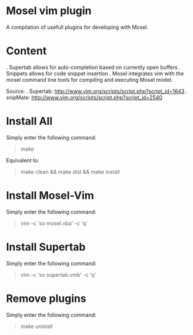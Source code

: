 Mosel vim plugin
================

A compilation of usefull plugins for developing with
Mosel.

Content
=======
. Supertab allows for auto-completion based on currently open buffers
. Snippets allows for code snippet insertion
. Mosel integrates vim with the mosel command line tools for
  compiling and executing Mosel model.

Source:
 . Supertab: http://www.vim.org/scripts/script.php?script_id=1643
 . snipMate: http://www.vim.org/scripts/script.php?script_id=2540

Install All
===========
Simply enter the following command:
> make

Equivalent to:
> make clean && make dist && make install

Install Mosel-Vim
=================
Simply enter the following command:
> vim -c 'so mosel.vba' -c 'q'

Install Supertab
================
Simply enter the following command:
> vim -c 'so supertab.vmb' -c 'q'

Remove plugins
==============
Simply enter the following command:
> make unistall

